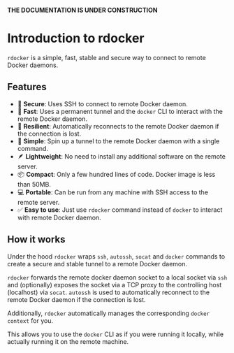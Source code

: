 **THE DOCUMENTATION IS UNDER CONSTRUCTION**

# Introduction to rdocker

`rdocker` is a simple, fast, stable and secure way to connect to remote Docker daemons.

## Features

- 🔐 **Secure**: Uses SSH to connect to remote Docker daemon.
- 🚀 **Fast**: Uses a permanent tunnel and the `docker` CLI to interact with the remote Docker daemon.
- 💪 **Resilient**: Automatically reconnects to the remote Docker daemon if the connection is lost.
- 🍳 **Simple**: Spin up a tunnel to the remote Docker daemon with a single command.
- 🪶 **Lightweight**: No need to install any additional software on the remote server.
- 📦 **Compact**: Only a few hundred lines of code. Docker image is less than 50MB.
- 💻 **Portable**: Can be run from any machine with SSH access to the remote server.
- ✅ **Easy to use**: Just use `rdocker` command instead of `docker` to interact with remote Docker daemon.


## How it works

Under the hood `rdocker` wraps `ssh`, `autossh`, `socat` and `docker` commands 
 to create a secure and stable tunnel to a remote Docker daemon.

`rdocker` forwards the remote docker daemon socket to a local socket via `ssh`
and (optionally) exposes the socket via a TCP proxy to the controlling host (localhost) via `socat`.
`autossh` is used to automatically reconnect to the remote Docker daemon if the connection is lost.

Additionally, `rdocker` automatically manages the corresponding `docker context` for you.

This allows you to use the `docker` CLI as if you were running it locally,
while actually running it on the remote machine.


